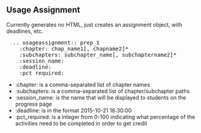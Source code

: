 <h2>Usage Assignment</h2>

Currently generates no HTML, just creates an assignment object, with deadlines, etc.

<pre>
  .. usageassignment:: prep_1
    :chapter: chap_name1[, chapname2]*
    :subchapters: subchapter_name[, subchaptername2]*
    :session_name: <str>
    :deadline: <str>
    :pct_required: <int>
</pre>

* :chapter: is a comma-separated list of chapter names
* :subchapters: is a comma-separated list of chapter/subchapter paths
* :session_name: is the name that will be displayed to students on the progress page
* :deadline: is in the format 2015-10-21 16:30:00
* :pct_required: is a integer from 0-100 indicating what percentage of the activities need to be completed in order to get credit


